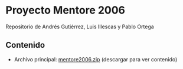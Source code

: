 # Proyecto Mentore 2006
Repositorio de Andrés Gutiérrez, Luis Illescas y Pablo Ortega

## Contenido
- Archivo principal: [mentore2006.zip](mentore2006.zip) (descargar para ver contenido)
